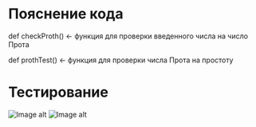 # Пояснение кода

def checkProth() <- функция для проверки введенного числа на число Прота

def prothTest() <- функция для проверки числа Прота на простоту

# Тестирование

![Image alt](https://github.com/bulgvkov/prothTest/raw/test1.png)
![Image alt](https://github.com/bulgvkov/prothTest/raw/test2.png)
